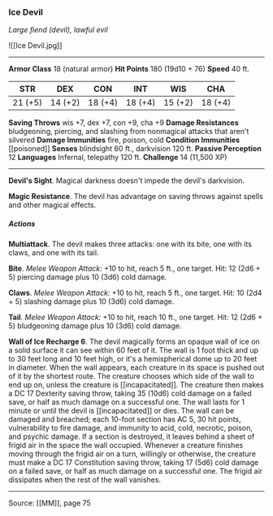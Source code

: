 ### Ice Devil
_Large fiend (devil), lawful evil_

![[Ice Devil.jpg]]




---

**Armor Class** 18 (natural armor)
**Hit Points** 180 (19d10 + 76)
**Speed** 40 ft.

| STR     | DEX     | CON     | INT     | WIS     | CHA     |
|---------|---------|---------|---------|---------|---------|
| 21 (+5) | 14 (+2) | 18 (+4) | 18 (+4) | 15 (+2) | 18 (+4) |

**Saving Throws** wis +7, dex +7, con +9, cha +9
**Damage Resistances** bludgeoning, piercing, and slashing from nonmagical attacks that aren't silvered
**Damage Immunities** fire, poison, cold
**Condition Immunities** [[poisoned]]
**Senses** blindsight 60 ft., darkvision 120 ft.
**Passive Perception** 12
**Languages** Infernal, telepathy 120 ft.
**Challenge** 14 (11,500 XP)

---

**Devil's Sight**. Magical darkness doesn't impede the devil's darkvision.

**Magic Resistance**. The devil has advantage on saving throws against spells and other magical effects.

##### Actions
**Multiattack**. The devil makes three attacks: one with its bite, one with its claws, and one with its tail.

**Bite**. _Melee Weapon Attack:_ +10 to hit, reach 5 ft., one target. Hit: 12 (2d6 + 5) piercing damage plus 10 (3d6) cold damage.

**Claws**. _Melee Weapon Attack:_ +10 to hit, reach 5 ft., one target. Hit: 10 (2d4 + 5) slashing damage plus 10 (3d6) cold damage.

**Tail**. _Melee Weapon Attack:_ +10 to hit, reach 10 ft., one target. Hit: 12 (2d6 + 5) bludgeoning damage plus 10 (3d6) cold damage.

**Wall of Ice Recharge 6**. The devil magically forms an opaque wall of ice on a solid surface it can see within 60 feet of it. The wall is 1 foot thick and up to 30 feet long and 10 feet high, or it's a hemispherical dome up to 20 feet in diameter. When the wall appears, each creature in its space is pushed out of it by the shortest route. The creature chooses which side of the wall to end up on, unless the creature is [[incapacitated]]. The creature then makes a DC 17 Dexterity saving throw, taking 35 (10d6) cold damage on a failed save, or half as much damage on a successful one. The wall lasts for 1 minute or until the devil is [[incapacitated]] or dies. The wall can be damaged and breached; each 10-foot section has AC 5, 30 hit points, vulnerability to fire damage, and immunity to acid, cold, necrotic, poison, and psychic damage. If a section is destroyed, it leaves behind a sheet of frigid air in the space the wall occupied. Whenever a creature finishes moving through the frigid air on a turn, willingly or otherwise, the creature must make a DC 17 Constitution saving throw, taking 17 (5d6) cold damage on a failed save, or half as much damage on a successful one. The frigid air dissipates when the rest of the wall vanishes.


---

Source: [[MM]], page 75